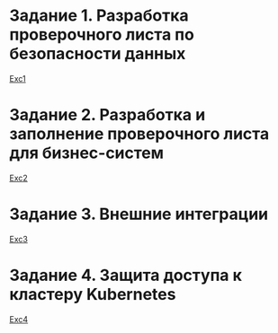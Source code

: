 # Задание 1. Разработка проверочного листа по безопасности данных
[Exc1](https://github.com/grm000/architecture-sprint-7/blob/sprint-7/Exc1)
# Задание 2. Разработка и заполнение проверочного листа для бизнес-систем
[Exc2](https://github.com/grm000/architecture-sprint-7/blob/sprint-7/Exc2)
# Задание 3. Внешние интеграции
[Exc3](https://github.com/grm000/architecture-sprint-7/blob/sprint-7/Exc3)
# Задание 4. Защита доступа к кластеру Kubernetes
[Exc4](https://github.com/grm000/architecture-sprint-7/blob/sprint-7/Exc4)